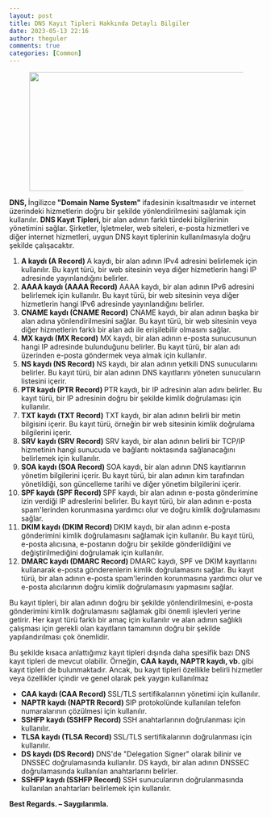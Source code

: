 ```yaml
---
layout: post
title: DNS Kayıt Tipleri Hakkında Detaylı Bilgiler
date: 2023-05-13 22:16
author: theguler
comments: true
categories: [Common]
---
```

<!-- wp:image {"id":7124,"width":451,"height":236,"sizeSlug":"large","linkDestination":"none"} -->
<figure class="wp-block-image size-large is-resized"><img src="https://theguler.wordpress.com/wp-content/uploads/2023/05/dns-records.png?w=1024" alt="" class="wp-image-7124" width="451" height="236" /></figure>
<!-- /wp:image -->

<!-- wp:paragraph -->
<p><strong>DNS, </strong>İngilizce<strong> "Domain Name System" </strong>ifadesinin kısaltmasıdır ve internet üzerindeki hizmetlerin doğru bir şekilde yönlendirilmesini sağlamak için kullanılır. <strong>DNS Kayıt Tipleri, </strong>bir alan adının farklı türdeki bilgilerinin yönetimini sağlar. Şirketler, İşletmeler, web siteleri, e-posta hizmetleri ve diğer internet hizmetleri, uygun DNS kayıt tiplerinin kullanılmasıyla doğru şekilde çalışacaktır.</p>
<!-- /wp:paragraph -->

<!-- wp:list {"ordered":true} -->
<ol><!-- wp:list-item -->
<li><strong>A kaydı (A Record) </strong>A kaydı, bir alan adının IPv4 adresini belirlemek için kullanılır. Bu kayıt türü, bir web sitesinin veya diğer hizmetlerin hangi IP adresinde yayınlandığını belirler.</li>
<!-- /wp:list-item -->

<!-- wp:list-item -->
<li><strong>AAAA kaydı (AAAA Record)</strong> AAAA kaydı, bir alan adının IPv6 adresini belirlemek için kullanılır. Bu kayıt türü, bir web sitesinin veya diğer hizmetlerin hangi IPv6 adresinde yayınlandığını belirler.</li>
<!-- /wp:list-item -->

<!-- wp:list-item -->
<li><strong>CNAME kaydı (CNAME Record)</strong> CNAME kaydı, bir alan adının başka bir alan adına yönlendirilmesini sağlar. Bu kayıt türü, bir web sitesinin veya diğer hizmetlerin farklı bir alan adı ile erişilebilir olmasını sağlar.</li>
<!-- /wp:list-item -->

<!-- wp:list-item -->
<li><strong>MX kaydı (MX Record)</strong> MX kaydı, bir alan adının e-posta sunucusunun hangi IP adresinde bulunduğunu belirler. Bu kayıt türü, bir alan adı üzerinden e-posta göndermek veya almak için kullanılır.</li>
<!-- /wp:list-item -->

<!-- wp:list-item -->
<li><strong>NS kaydı (NS Record)</strong> NS kaydı, bir alan adının yetkili DNS sunucularını belirler. Bu kayıt türü, bir alan adının DNS kayıtlarını yöneten sunucuların listesini içerir.</li>
<!-- /wp:list-item -->

<!-- wp:list-item -->
<li><strong>PTR kaydı (PTR Record) </strong>PTR kaydı, bir IP adresinin alan adını belirler. Bu kayıt türü, bir IP adresinin doğru bir şekilde kimlik doğrulaması için kullanılır.</li>
<!-- /wp:list-item -->

<!-- wp:list-item -->
<li><strong>TXT kaydı (TXT Record)</strong> TXT kaydı, bir alan adının belirli bir metin bilgisini içerir. Bu kayıt türü, örneğin bir web sitesinin kimlik doğrulama bilgilerini içerir.</li>
<!-- /wp:list-item -->

<!-- wp:list-item -->
<li><strong>SRV kaydı (SRV Record)</strong> SRV kaydı, bir alan adının belirli bir TCP/IP hizmetinin hangi sunucuda ve bağlantı noktasında sağlanacağını belirlemek için kullanılır.</li>
<!-- /wp:list-item -->

<!-- wp:list-item -->
<li><strong>SOA kaydı (SOA Record) </strong>SOA kaydı, bir alan adının DNS kayıtlarının yönetim bilgilerini içerir. Bu kayıt türü, bir alan adının kim tarafından yönetildiği, son güncelleme tarihi ve diğer yönetim bilgilerini içerir.</li>
<!-- /wp:list-item -->

<!-- wp:list-item -->
<li><strong>SPF kaydı (SPF Record) </strong>SPF kaydı, bir alan adının e-posta gönderimine izin verdiği IP adreslerini belirler. Bu kayıt türü, bir alan adının e-posta spam'lerinden korunmasına yardımcı olur ve doğru kimlik doğrulamasını sağlar.</li>
<!-- /wp:list-item -->

<!-- wp:list-item -->
<li><strong>DKIM kaydı (DKIM Record) </strong>DKIM kaydı, bir alan adının e-posta gönderimini kimlik doğrulamasını sağlamak için kullanılır. Bu kayıt türü, e-posta alıcısına, e-postanın doğru bir şekilde gönderildiğini ve değiştirilmediğini doğrulamak için kullanılır.</li>
<!-- /wp:list-item -->

<!-- wp:list-item -->
<li><strong>DMARC kaydı (DMARC Record) </strong>DMARC kaydı, SPF ve DKIM kayıtlarını kullanarak e-posta gönderenlerin kimlik doğrulamasını sağlar. Bu kayıt türü, bir alan adının e-posta spam'lerinden korunmasına yardımcı olur ve e-posta alıcılarının doğru kimlik doğrulamasını yapmasını sağlar.</li>
<!-- /wp:list-item --></ol>
<!-- /wp:list -->

<!-- wp:paragraph -->
<p>Bu kayıt tipleri, bir alan adının doğru bir şekilde yönlendirilmesini, e-posta gönderimini kimlik doğrulamasını sağlamak gibi önemli işlevleri yerine getirir. Her kayıt türü farklı bir amaç için kullanılır ve alan adının sağlıklı çalışması için gerekli olan kayıtların tamamının doğru bir şekilde yapılandırılması çok önemlidir.</p>
<!-- /wp:paragraph -->

<!-- wp:paragraph -->
<p>Bu şekilde kısaca anlattığımız kayıt tipleri dışında daha spesifik bazı DNS kayıt tipleri de mevcut olabilir. Örneğin, <strong>CAA kaydı, NAPTR kaydı, vb. </strong>gibi kayıt tipleri de bulunmaktadır. Ancak, bu kayıt tipleri özellikle belirli hizmetler veya özellikler içindir ve genel olarak pek yaygın kullanılmaz</p>
<!-- /wp:paragraph -->

<!-- wp:list -->
<ul><!-- wp:list-item -->
<li><strong>CAA kaydı (CAA Record) </strong>SSL/TLS sertifikalarının yönetimi için kullanılır.</li>
<!-- /wp:list-item -->

<!-- wp:list-item -->
<li><strong>NAPTR kaydı (NAPTR Record) </strong>SIP protokolünde kullanılan telefon numaralarının çözülmesi için kullanılır.</li>
<!-- /wp:list-item -->

<!-- wp:list-item -->
<li><strong>SSHFP kaydı (SSHFP Record) </strong>SSH anahtarlarının doğrulanması için kullanılır.</li>
<!-- /wp:list-item -->

<!-- wp:list-item -->
<li><strong>TLSA kaydı (TLSA Record) </strong>SSL/TLS sertifikalarının doğrulanması için kullanılır.</li>
<!-- /wp:list-item -->

<!-- wp:list-item -->
<li><strong>DS kaydı (DS Record)</strong> DNS'de "Delegation Signer" olarak bilinir ve DNSSEC doğrulamasında kullanılır. DS kaydı, bir alan adının DNSSEC doğrulamasında kullanılan anahtarlarını belirler.</li>
<!-- /wp:list-item -->

<!-- wp:list-item -->
<li><strong>SSHFP kaydı (SSHFP Record) </strong>SSH sunucularının doğrulanmasında kullanılan anahtarları belirlemek için kullanılır.</li>
<!-- /wp:list-item --></ul>
<!-- /wp:list -->

<!-- wp:paragraph -->
<p><strong>Best Regards. – Saygılarımla.</strong></p>
<!-- /wp:paragraph -->
